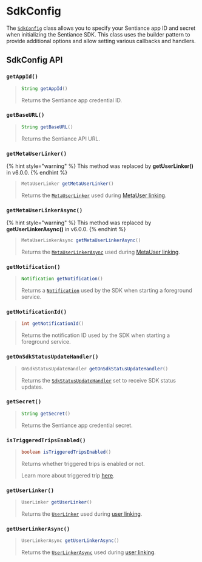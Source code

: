 # SdkConfig

The [`SdkConfig`](./) class allows you to specify your Sentiance app ID and secret when initializing the Sentiance SDK. This class uses the builder pattern to provide additional options and allow setting various callbacks and handlers.

## SdkConfig API

### `getAppId()`

> ```java
> String getAppId()
> ```
>
> Returns the Sentiance app credential ID.

### `getBaseURL()`

> ```java
> String getBaseURL()
> ```
>
> Returns the Sentiance API URL.

### `getMetaUserLinker()`

{% hint style="warning" %}
This method was replaced by **getUserLinker()** in v6.0.0.
{% endhint %}

> ```java
> MetaUserLinker getMetaUserLinker()
> ```
>
> Returns the [`MetaUserLinker`](../userlinker.md) used during [MetaUser linking](../../../appendix/user-linking.md).

### `getMetaUserLinkerAsync()`

{% hint style="warning" %}
This method was replaced by **getUserLinkerAsync()** in v6.0.0.
{% endhint %}

> ```java
> MetaUserLinkerAsync getMetaUserLinkerAsync()
> ```
>
> Returns the [`MetaUserLinkerAsync`](../userlinkerasync.md) used during [MetaUser linking](../../../appendix/user-linking.md).

### `getNotification()`

> ```java
> Notification getNotification()
> ```
>
> Returns a [`Notification`](https://developer.android.com/reference/android/app/Notification) used by the SDK when starting a foreground service.

### `getNotificationId()`

> ```java
> int getNotificationId()
> ```
>
> Returns the notification ID used by the SDK when starting a foreground service.

### `getOnSdkStatusUpdateHandler()`

> ```java
> OnSdkStatusUpdateHandler getOnSdkStatusUpdateHandler()
> ```
>
> Returns the [`SdkStatusUpdateHandler`](../onsdkstatusupdatehandler.md) set to receive SDK status updates.

### `getSecret()`

> ```java
> String getSecret()
> ```
>
> Returns the Sentiance app credential secret.

### `isTriggeredTripsEnabled()`

> ```java
> boolean isTriggeredTripsEnabled()
> ```
>
> Returns whether triggered trips is enabled or not.
>
> Learn more about triggered trip [here](../../../appendix/controlled-detections/controlled-trips-only.md).

### `getUserLinker()`

> ```java
> UserLinker getUserLinker()
> ```
>
> Returns the [`UserLinker`](../userlinker.md) used during [user linking](../../../appendix/user-linking.md).

### `getUserLinkerAsync()`

> ```java
> UserLinkerAsync getUserLinkerAsync()
> ```
>
> Returns the [`UserLinkerAsync`](../userlinkerasync.md) used during [user linking](../../../appendix/user-linking.md).
